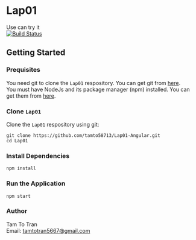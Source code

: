 # Lap01
Use can try it  
[![Build Status](https://travis-ci.org/joemccann/dillinger.svg?branch=master)](https://lap01-angular.herokuapp.com)
## Getting Started   
### Prequisites
You need git to clone the `Lap01` respository. You can get git from [here](https://github.com/tamto58713/Lap01-Angular.git).  
You must have NodeJs and its package manager (npm) installed. You can get them from [here](https://nodejs.org).
### Clone `Lap01`
Clone the `Lap01` respository using git: 
```
git clone https://github.com/tamto58713/Lap01-Angular.git
cd Lap01
```
### Install Dependencies
```
npm install
```
### Run the Application
```
npm start
```
### Author
Tam To Tran  
Email: tamtotran5667@gmail.com